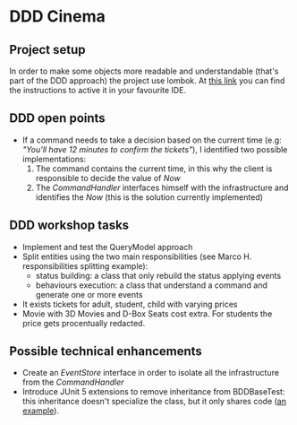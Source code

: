 # DDD Cinema

## Project setup

In order to make some objects more readable and understandable (that's part of the DDD approach) the project use lombok.
At [this link](https://www.baeldung.com/lombok-ide) you can find the instructions to active it in your favourite IDE.


## DDD open points

* If a command needs to take a decision based on the current time (e.g: _"You'll have 12 minutes to confirm the tickets"_), I identified two possible implementations:
    1. The command contains the current time, in this why the client is responsible to decide the value of _Now_
    1. The _CommandHandler_ interfaces himself with the infrastructure and identifies the _Now_ (this is the solution currently implemented)


## DDD workshop tasks

* Implement and test the QueryModel approach
* Split entities using the two main responsibilities (see Marco H. responsibilities splitting example):
    * status building: a class that only rebuild the status applying events
    * behaviours execution: a class that understand a command and generate one or more events
* It exists tickets for adult, student, child with varying prices
* Movie with 3D Movies and D-Box Seats cost extra. For students the price gets procentually redacted.


## Possible technical enhancements

* Create an _EventStore_ interface in order to isolate all the infrastructure from the _CommandHandler_
* Introduce JUnit 5 extensions to remove inheritance from BDDBaseTest: this inheritance doesn't specialize the class, but it only shares code ([an example](https://www.infoq.com/articles/deep-dive-junit5-extensions/)).


